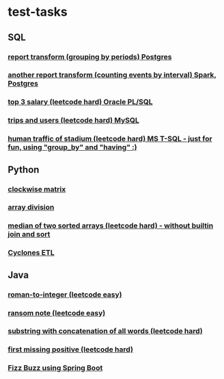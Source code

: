 # test-tasks

## SQL

### [report transform (grouping by periods) Postgres](https://github.com/antovk/test-tasks/tree/main/report-transform)

### [another report transform (counting events by interval) Spark, Postgres](https://github.com/antovk/test-tasks/tree/main/meetings-report)

### [top 3 salary (leetcode hard) Oracle PL/SQL](https://github.com/antovk/test-tasks/tree/main/top-3-salary)

### [trips and users (leetcode hard) MySQL](https://github.com/antovk/test-tasks/tree/main/trips-and-users)

### [human traffic of stadium (leetcode hard) MS T-SQL - just for fun, using "group_by" and "having" :)](https://github.com/antovk/test-tasks/tree/main/human-traffic-of-stadium)

## Python

### [clockwise matrix](https://github.com/antovk/test-tasks/tree/main/clockwise-matrix)

### [array division](https://github.com/antovk/test-tasks/tree/main/array-division)

### [median of two sorted arrays (leetcode hard) - without builtin join and sort](https://github.com/antovk/test-tasks/tree/main/median-of-two-sorted-arrays)

### [Cyclones ETL](https://github.com/antovk/test-tasks/tree/main/cyclones)

## Java

### [roman-to-integer (leetcode easy)](https://github.com/antovk/test-tasks/tree/main/roman-to-integer)

### [ransom note (leetcode easy)](https://github.com/antovk/test-tasks/tree/main/ransom-note)

### [substring with concatenation of all words (leetcode hard)](https://github.com/antovk/test-tasks/tree/main/substring-with-concatenation-of-all-words)

### [first missing positive (leetcode hard)](https://github.com/antovk/test-tasks/tree/main/first-missing-positive)

### [Fizz Buzz using Spring Boot](https://github.com/antovk/test-tasks/tree/main/fizzbuzz)
